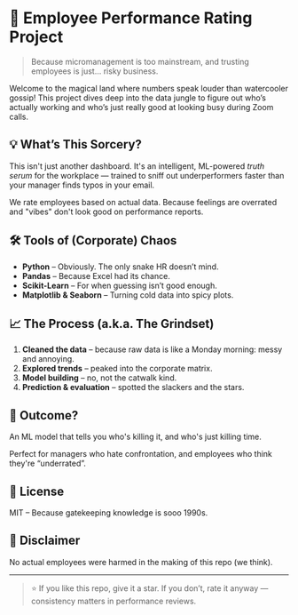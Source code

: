 # 👔 Employee Performance Rating Project

> Because micromanagement is too mainstream, and trusting employees is just... risky business.

Welcome to the magical land where numbers speak louder than watercooler gossip! This project dives deep into the data jungle to figure out who’s actually working and who’s just really good at looking busy during Zoom calls.

## 💡 What’s This Sorcery?

This isn't just another dashboard. It's an intelligent, ML-powered *truth serum* for the workplace — trained to sniff out underperformers faster than your manager finds typos in your email.

We rate employees based on actual data. Because feelings are overrated and "vibes" don't look good on performance reports.

## 🛠️ Tools of (Corporate) Chaos

- **Python** – Obviously. The only snake HR doesn’t mind.
- **Pandas** – Because Excel had its chance.
- **Scikit-Learn** – For when guessing isn’t good enough.
- **Matplotlib & Seaborn** – Turning cold data into spicy plots.

## 📈 The Process (a.k.a. The Grindset)

1. **Cleaned the data** – because raw data is like a Monday morning: messy and annoying.
2. **Explored trends** – peaked into the corporate matrix.
3. **Model building** – no, not the catwalk kind.
4. **Prediction & evaluation** – spotted the slackers and the stars.

## 🤖 Outcome?

An ML model that tells you who's killing it, and who's just killing time.

Perfect for managers who hate confrontation, and employees who think they're “underrated”.

## 📜 License

MIT – Because gatekeeping knowledge is sooo 1990s.

## 🧠 Disclaimer

No actual employees were harmed in the making of this repo (we think).

---

> ⭐ If you like this repo, give it a star. If you don’t, rate it anyway — consistency matters in performance reviews.

